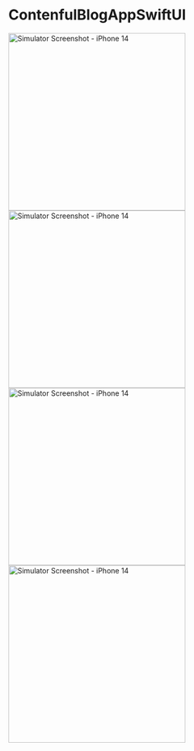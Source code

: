 # ContenfulBlogAppSwiftUI


<img src="https://github.com/Hanh-hub/ContenfulBlogAppSwiftUI/assets/57729860/6dc47d4b-3eb1-4cec-85e5-8f82a025f12c" alt="Simulator Screenshot - iPhone 14" width="350" height="auto">


<img src="https://github.com/Hanh-hub/ContenfulBlogAppSwiftUI/assets/57729860/dde1984b-1c63-42fc-a258-c62527842afd" alt="Simulator Screenshot - iPhone 14" width="350" height="auto">

<img src="https://github.com/Hanh-hub/ContenfulBlogAppSwiftUI/assets/57729860/9a8a1704-d081-4691-a501-477663521d7c" alt="Simulator Screenshot - iPhone 14" width="350" height="auto">


<img src="https://github.com/Hanh-hub/ContenfulBlogAppSwiftUI/assets/57729860/6987855d-ba4b-4ebf-9c20-ccb261b8c49c" alt="Simulator Screenshot - iPhone 14" width="350" height="auto">



